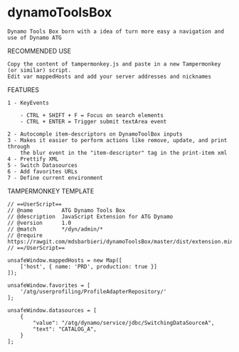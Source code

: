 # dynamoToolsBox
    
    Dynamo Tools Box born with a idea of turn more easy a navigation and use of Dynamo ATG

RECOMMENDED USE

    Copy the content of tampermonkey.js and paste in a new Tampermonkey (or similar) script. 
    Edit var mappedHosts and add your server addresses and nicknames

FEATURES

    1 - KeyEvents

        - CTRL + SHIFT + F = Focus on search elements
        - CTRL + ENTER = Trigger submit textArea event

    2 - Autocomple item-descriptors on DynamoToolBox inputs
    3 - Makes it easier to perform actions like remove, update, and print through
        the blur event in the "item-descriptor" tag in the print-item xml
    4 - Prettify XML
    5 - Switch Datasources
    6 - Add favorites URLs
    7 - Define current environment

TAMPERMONKEY TEMPLATE

    // ==UserScript==
    // @name         ATG Dynamo Tools Box
    // @description  JavaScript Extension for ATG Dynamo
    // @version      1.0
    // @match        */dyn/admin/*
    // @require      https://rawgit.com/mdsbarbieri/dynamoToolsBox/master/dist/extension.min.js
    // ==/UserScript==

    unsafeWindow.mappedHosts = new Map([
        ['host', { name: 'PRD', production: true }]
    ]);

    unsafeWindow.favorites = [
        '/atg/userprofiling/ProfileAdapterRepository/'
    ];

    unsafeWindow.datasources = [
        {
            "value": "/atg/dynamo/service/jdbc/SwitchingDataSourceA",
            "text": "CATALOG_A",
        }
    ];